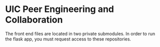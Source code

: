 # UIC Peer Engineering and Collaboration

The front end files are located in two private submodules. In order to run the flask app, you must request access to these repositories.
